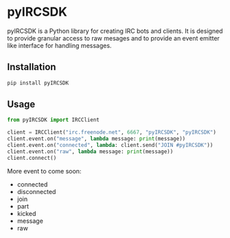 # pyIRCSDK

pyIRCSDK is a Python library for creating IRC bots and clients. It is designed to provide granular access to raw mesages
and to provide an event emitter like interface for handling messages.

## Installation

```bash
pip install pyIRCSDK
```

## Usage

```python
from pyIRCSDK import IRCClient

client = IRCClient("irc.freenode.net", 6667, "pyIRCSDK", "pyIRCSDK")
client.event.on("message", lambda message: print(message))
client.event.on("connected", lambda: client.send("JOIN #pyIRCSDK"))
client.event.on("raw", lambda message: print(message))
client.connect()

```

More event to come soon:
* connected
* disconnected
* join
* part
* kicked
* message
* raw
